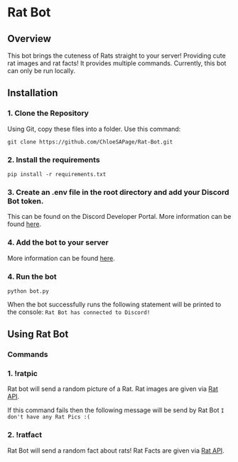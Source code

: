# Rat Bot

## Overview

This bot brings the cuteness of Rats straight to your server! Providing cute rat images and rat facts! It provides multiple commands. Currently, this bot can only be run locally. 


## Installation

### 1. Clone the Repository

Using Git, copy these files into a folder. 
Use this command:
```
git clone https://github.com/ChloeSAPage/Rat-Bot.git
```

### 2. Install the requirements 

```
pip install -r requirements.txt
```

### 3. Create an .env file in the root directory and add your Discord Bot token. 

This can be found on the Discord Developer Portal. More information can be found [here](https://github.com/reactiflux/discord-irc/wiki/Creating-a-discord-bot-&-getting-a-token).


### 4. Add the bot to your server

More information can be found [here](https://github.com/reactiflux/discord-irc/wiki/Creating-a-discord-bot-&-getting-a-token).

### 4. Run the bot

```
python bot.py
```

When the bot successfully runs the following statement will be printed to the console: `Rat Bot has connected to Discord!`

## Using Rat Bot

### Commands

### 1. !ratpic
 Rat bot will send a random picture of a Rat. Rat images are given via [Rat API](https://github.com/ChloeSAPage/Rat-API.git).

 If this command fails then the following message will be send by Rat Bot `I don't have any Rat Pics :(`


### 2. !ratfact

Rat Bot will send a random fact about rats!
Rat Facts are given via [Rat API](https://github.com/ChloeSAPage/Rat-API.git).